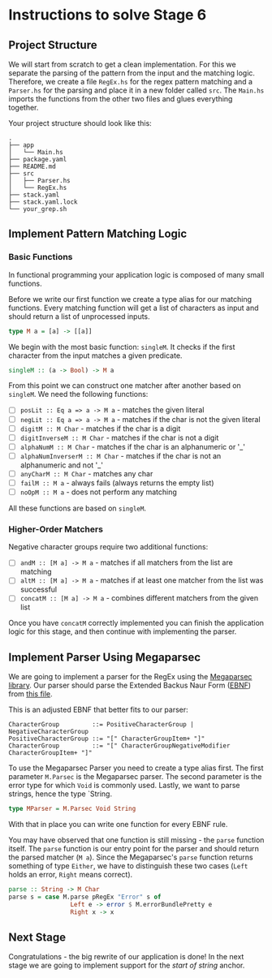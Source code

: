 # Instructions to solve Stage 6
## Project Structure
We will start from scratch to get a clean implementation.
For this we separate the parsing of the pattern from the input and the matching logic.
Therefore, we create a file `RegEx.hs` for the regex pattern matching and a `Parser.hs` for the parsing and place it in a new folder called `src`.
The `Main.hs` imports the functions from the other two files and glues everything together.

Your project structure should look like this:

```
.
├── app
│   └── Main.hs
├── package.yaml
├── README.md
├── src
│   ├── Parser.hs
│   └── RegEx.hs
├── stack.yaml
├── stack.yaml.lock
└── your_grep.sh
```

## Implement Pattern Matching Logic
### Basic Functions
In functional programming your application logic is composed of many small functions.

Before we write our first function we create a type alias for our matching functions.
Every matching function will get a list of characters as input and should return a list of unprocessed inputs.


```Haskell
type M a = [a] -> [[a]]
```

We begin with the most basic function: `singleM`. It checks if the first character from the input matches a given predicate.

```Haskell
singleM :: (a -> Bool) -> M a
```

From this point we can construct one matcher after another based on `singleM`.
We need the following functions:

* [ ] `posLit :: Eq a => a -> M a` - matches the given literal
* [ ] `negLit :: Eq a => a -> M a` - matches if the char is not the given literal
* [ ] `digitM :: M Char` - matches if the char is a digit
* [ ] `digitInverseM :: M Char` - matches if the char is not a digit
* [ ] `alphaNumM :: M Char` - matches if the char is an alphanumeric or '_'
* [ ] `alphaNumInverserM :: M Char` - matches if the char is not an alphanumeric and not '_'
* [ ] `anyCharM :: M Char` - matches any char
* [ ] `failM :: M a` - always fails (always returns the empty list)
* [ ] `noOpM :: M a` - does not perform any matching

All these functions are based on `singleM`.

### Higher-Order Matchers

Negative character groups require two additional functions:

* [ ] `andM :: [M a] -> M a` - matches if all matchers from the list are matching
* [ ] `altM :: [M a] -> M a` - matches if at least one matcher from the list was successful
* [ ] `concatM :: [M a] -> M a` - combines different matchers from the given list

Once you have `concatM` correctly implemented you can finish the application logic for this stage, and then continue with implementing the parser.

## Implement Parser Using Megaparsec

We are going to implement a parser for the RegEx using the [Megaparsec library](https://hackage.haskell.org/package/megaparsec).
Our parser should parse the Extended Backus Naur Form ([EBNF](https://en.wikipedia.org/wiki/Extended_Backus%E2%80%93Naur_form)) from [this file](https://github.com/kean/Regex/blob/master/grammar.ebnf).

This is an adjusted EBNF that better fits to our parser:

```EBNF
CharacterGroup         ::= PositiveCharacterGroup | NegativeCharacterGroup
PositiveCharacterGroup ::= "[" CharacterGroupItem+ "]"
CharacterGroup         ::= "[" CharacterGroupNegativeModifier CharacterGroupItem+ "]"
```

To use the Megaparsec Parser you need to create a type alias first.
The first parameter `M.Parsec` is the Megaparsec parser.
The second parameter is the error type for which `Void` is commonly used.
Lastly, we want to parse strings, hence the type `String.

```Haskell
type MParser = M.Parsec Void String
```

With that in place you can write one function for every EBNF rule.

You may have observed that one function is still missing - the `parse` function itself.
The `parse` function is our entry point for the parser and should return the parsed matcher (`M a`). Since the Megaparsec's `parse` function returns something of type `Either`, we have to distinguish these two cases (`Left` holds an error, `Right` means correct).

```Haskell
parse :: String -> M Char
parse s = case M.parse pRegEx "Error" s of
                 Left e -> error $ M.errorBundlePretty e
                 Right x -> x
```

## Next Stage
Congratulations - the big rewrite of our application is done!
In the next stage we are going to implement support for the *start of string* anchor.
